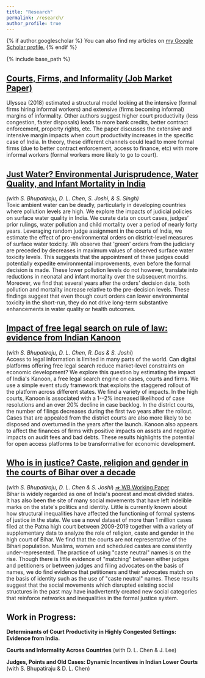 ```yaml
---
title: "Research"
permalink: /research/
author_profile: true
---
```


{% if author.googlescholar %}
  You can also find my articles on <u><a href="{{author.googlescholar}}">my Google Scholar profile</a>.</u>
{% endif %}

{% include base_path %}


## [Courts, Firms, and Informality (Job Market Paper)](../files/Neis_Peter_JMP.pdf)
Ulyssea (2018) estimated a structural model looking at the intensive (formal firms hiring informal workers) and extensive (firms becoming informal) margins of informality. Other authors suggest higher court productivity (less congestion, faster disposals) leads to more bank credits, better contract enforcement, property rights, etc. The paper discusses the extensive and intensive margin impacts when court productivity increases in the specific case of India. In theory, these different channels could lead to more formal firms (due to better contract enforcement, access to finance, etc) with more informal workers (formal workers more likely to go to court).



## [Just Water? Environmental Jurisprudence, Water Quality, and Infant Mortality in India](../files/Draft_Water_Pollution_2022.pdf)
*(with S. Bhupatiraju, D. L. Chen, S. Joshi, & S. Singh)*  
Toxic ambient water can be deadly, particularly in developing countries where pollution levels are high. We explore the impacts of judicial policies on surface water quality in India. We curate data on court cases, judges’ prior rulings, water pollution and child mortality over a period of nearly forty years. Leveraging random judge assignment in the courts of India, we estimate the effect of pro-environmental orders on district-level measures of surface water toxicity. We observe that 'green' orders from the judiciary are preceded by decreases in maximum values of observed surface water toxicity levels. This suggests that the appointment of these judges could potentially expedite environmental improvements, even before the formal decision is made. These lower pollution levels do not however, translate into reductions in neonatal and infant mortality over the subsequent months. Moreover, we find that several years after the orders' decision date, both pollution and mortality increase relative to the pre-decision levels. These findings suggest that even though court orders can lower environmental toxicity in the short-run, they do not drive long-term substantive enhancements in water quality or health outcomes.



## [Impact of free legal search on rule of law: evidence from Indian Kanoon](../files/Draft_Indian_Kanoon_2022.pdf)
(*with S. Bhupatiraju, D. L. Chen, R. Das & S. Joshi*)  
Access to legal information is limited in many parts of the world. Can digital platforms offering free legal search reduce market-level constraints on economic development? We explore this question by estimating the impact of India's Kanoon, a free legal search engine on cases, courts and firms. We use a simple event study framework that exploits the staggered rollout of the platform across different states. We find a variety of impacts. In the high courts, Kanoon is associated with a 1--2\% increased likelihood of case resolutions and an over 20\% decline in case backlog. In the district courts, the number of filings decreases during the first two years after the rollout. Cases that are appealed from the district courts are also more likely to be disposed and overturned in the years after the launch. Kanoon also appears to affect the finances of firms with positive impacts on assets and negative impacts on audit fees and bad debts. These results highlights the potential for open access platforms to be transformative for economic development.    


## [Who is in justice? Caste, religion and gender in the courts of Bihar over a decade](../files/Draft_Patna.pdf)
(*with S. Bhupatiraju, D. L. Chen & S. Joshi*)  [=> WB Working Paper](https://documents1.worldbank.org/curated/en/384061614260524872/pdf/Who-Is-in-Justice-Caste-Religion-and-Gender-in-the-Courts-of-Bihar-over-a-Decade.pdf)  
Bihar is widely regarded as one of India's poorest and most divided states. It has also been the site of many social movements that have left indelible marks on the state's politics and identity. Little is currently known about how structural inequalities have affected the functioning of formal systems of justice in the state. We use a novel dataset of more than 1 million cases filed at the Patna high court between 2009-2019 together with a variety of supplementary data to analyze the role of religion, caste and gender in the high court of Bihar. We find that the courts are not representative of the Bihari population. Muslims, women and scheduled castes are consistently under-represented. The practice of using "caste neutral" names is on the rise. Though there is little evidence of "matching" between either judges and petitioners or between judges and filing advocates on the basis of names, we do find evidence that petitioners and their advocates match on the basis of identity such as the use of "caste neutral" names. These results suggest that the social movements which disrupted existing social structures in the past may have inadvertently created new social categories that reinforce networks and inequalities in the formal justice system.


## Work in Progress:
**Determinants of Court Productivity in Highly Congested Settings: Evidence from India.**

**Courts and Informality Across Countries** (with D. L. Chen & J. Lee)

**Judges, Points and Old Cases: Dynamic Incentives in Indian Lower Courts** (with S. Bhupatiraju & D. L. Chen) 
